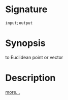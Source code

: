 # Signature
```vikid-signature
input;output
```

# Synopsis
to Euclidean point or vector

# Description

[more...](https://en.wikipedia.org/wiki/Projective_space)